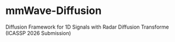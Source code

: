 # mmWave-Diffusion
Diffusion Framework for 1D Signals with Radar Diffusion Transforme (ICASSP 2026 Submission)
